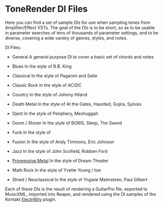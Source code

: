 # ToneRender DI Files

Here you can find a set of sample DIs for use when sampling tones from Amplifier/Effect VSTs.  The goal of the DIs is to be short, so as to be usable in parameter searches of tens of thousands of parameter settings, and to be diverse, covering a wide variety of genres, styles, and notes.

DI Files:

- General
  A general purpose DI to cover a basic set of chords and notes

- Blues
  In the style of B.B. King
  
- Classical
  In the style of Paganini and Satie

- Classic Rock
  In the style of AC/DC
  
- Country
  In the style of Johnny Hiland
  
- Death Metal
	In the style of At the Gates, Haunted, Gojira, Sylosis

- Djent
	In the style of Periphery, Meshuggah

- Doom / Stoner
	In the style of BORIS, Sleep, The Sword

- Funk
  In the style of

- Fusion
  In the style of Andy Timmons, Eric Johnson
  
- Jazz
  In the style of John Scofield, Robben Ford
  
- [Progressive Metal](https://github.com/narad/tone-render/tree/main/dis/prog-metal)
  In the style of Dream Theater
  
- Math Rock
  In the style of Yvette Young / toe

- Shred / Neoclassical
	In the style of Yngwie Malmsteen, Paul Gilbert



Each of these DIs is the result of rendering a GuitarPro file, exported to MusicXML, imported into Reaper, and rendered using the DI samples of the Kontakt [Electri6ity](https://www.vir2.com/instruments/electri6ity/) plugin.
